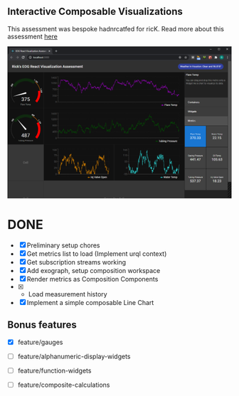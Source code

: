 ## Interactive Composable Visualizations

This assessment was bespoke hadnrcatfed for ricK.
Read more about this assessment [here](https://react.eogresources.com)

![Screenshot 1](https://github.com/nycdude777/eog/blob/master/screenshot.png)


# DONE
- [x] Preliminary setup chores
- [x] Get metrics list to load (Implement urql context)
- [x] Get subscription streams working
- [x] Add exograph, setup composition workspace
- [x] Render metrics as Composition Components
- [x] + Load measurement history
- [x] Implement a simple composable Line Chart

## Bonus features

- [x] feature/gauges
- [ ] feature/alphanumeric-display-widgets
- [ ] feature/function-widgets
- [ ] feature/composite-calculations





